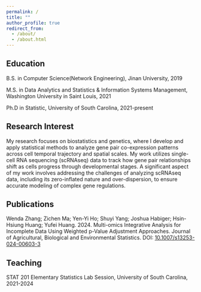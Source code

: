 ```yaml
---
permalink: /
title: ""
author_profile: true
redirect_from: 
  - /about/
  - /about.html
---
```


Education
------
B.S. in Computer Science(Network Engineering), Jinan University, 2019

M.S. in Data Analytics and Statistics & Information Systems Management, Washington University in Saint Louis, 2021

Ph.D in Statistic, University of South Carolina, 2021-present

Research Interest
------
My research focuses on biostatistics and genetics, where I develop and apply statistical methods to analyze gene pair co-expression patterns across cell temporal trajectory and spatial scales. My work utilizes single-cell RNA sequencing (scRNAseq) data to track how gene pair relationships shift as cells progress through developmental stages. A significant aspect of my work involves addressing the challenges of analyzing scRNAseq data, including its zero-inflated nature and over-dispersion, to ensure accurate modeling of complex gene regulations. 

Publications
------
Wenda Zhang; Zichen Ma; Yen-Yi Ho; Shuyi Yang; Joshua Habiger; Hsin-Hsiung Huang; Yufei Huang. 2024. Multi-omics Integrative Analysis for Incomplete Data Using Weighted p-Value Adjustment Approaches. Journal of Agricultural, Biological and Environmental Statistics. DOI: [10.1007/s13253-024-00603-3](https://doi.org/10.1007/s13253-024-00603-3)

Teaching
------
STAT 201 Elementary Statistics Lab Session, University of South Carolina, 2021-2024
